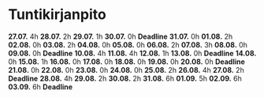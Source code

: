 # Tuntikirjanpito
**27.07.** 4h
**28.07.** 2h
**29.07.** 1h
**30.07.** 0h
**Deadline**
**31.07.** 0h
**01.08.** 2h
**02.08.** 0h
**03.08.** 2h
**04.08.** 0h
**05.08.** 0h
**06.08.** 2h
**07.08.** 3h
**08.08.** 0h
**09.08.** 0h
**Deadline**
**10.08.** 4h
**11.08.** 4h
**12.08.** 1h
**13.08.** 0h
**Deadline**
**14.08.** 0h
**15.08.** 1h
**16.08.** 0h
**17.08.** 0h
**18.08.** 0h
**19.08.** 0h
**20.08.** 0h
**Deadline**
**21.08.** 0h
**22.08.** 0h
**23.08.** 0h
**24.08.** 0h
**25.08.** 2h
**26.08.** 4h
**27.08.** 2h
**Deadline**
**28.08.** 4h
**29.08.** 2h
**30.08.** 2h
**31.08.** 6h
**01.09.** 5h
**02.09.** 6h
**03.09.** 6h
**Deadline**